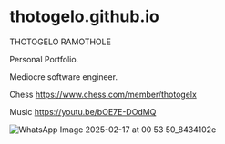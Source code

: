    # thotogelo.github.io
THOTOGELO RAMOTHOLE

Personal Portfolio.

Mediocre software engineer.




Chess
https://www.chess.com/member/thotogelx

Music
https://youtu.be/bOE7E-DOdMQ






![WhatsApp Image 2025-02-17 at 00 53 50_8434102e](https://github.com/user-attachments/assets/4538d404-1ac0-4fda-93d9-fb709ff5f4bb)

